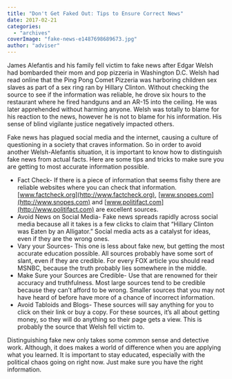 ```yaml
---
title: "Don't Get Faked Out: Tips to Ensure Correct News"
date: 2017-02-21
categories: 
  - "archives"
coverImage: "fake-news-e1487698689673.jpg"
author: "adviser"
---
```


James Alefantis and his family fell victim to fake news after Edgar Welsh had bombarded their mom and pop pizzeria in Washington D.C. Welsh had read online that the Ping Pong Comet Pizzeria was harboring children sex slaves as part of a sex ring ran by Hillary Clinton. Without checking the source to see if the information was reliable, he drove six hours to the restaurant where he fired handguns and an AR-15 into the ceiling. He was later apprehended without harming anyone. Welsh was totally to blame for his reaction to the news, however he is not to blame for his information. His sense of blind vigilante justice negatively impacted others.

Fake news has plagued social media and the internet, causing a culture of questioning in a society that craves information. So in order to avoid another Welsh-Alefantis situation, it is important to know how to distinguish fake news from actual facts. Here are some tips and tricks to make sure you are getting to most accurate information possible.

- Fact Check- If there is a piece of information that seems fishy there are reliable websites where you can check that information. [www.factcheck.org](http://www.factcheck.org), [www.snopes.com](http://www.snopes.com) and [www.politifact.com](http://www.politifact.com) are excellent sources.
- Avoid News on Social Media- Fake news spreads rapidly across social media because all it takes is a few clicks to claim that “Hillary Clinton was Eaten by an Alligator.” Social media acts as a catalyst for ideas, even if they are the wrong ones.
- Vary your Sources- This one is less about fake new, but getting the most accurate education possible. All sources probably have some sort of slant, even if they are credible. For every FOX article you should read MSNBC, because the truth probably lies somewhere in the middle.
- Make Sure your Sources are Credible- Use that are renowned for their accuracy and truthfulness. Most large sources tend to be credible because they can’t afford to be wrong. Smaller sources that you may not have heard of before have more of a chance of incorrect information.
- Avoid Tabloids and Blogs- These sources will say anything for you to click on their link or buy a copy. For these sources, it’s all about getting money, so they will do anything so their page gets a view. This is probably the source that Welsh fell victim to.

Distinguishing fake new only takes some common sense and detective work. Although, it does makes a world of difference when you are applying what you learned. It is important to stay educated, especially with the political chaos going on right now. Just make sure you have the right information.
